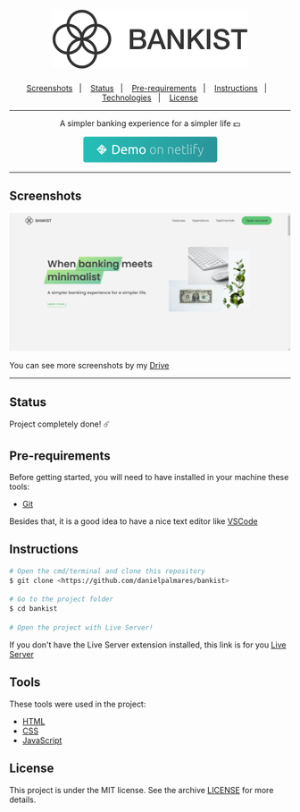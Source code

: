 <h1 align="center">
  <img alt="Bankist" title="Bankist" src="https://github.com/danielpalmares/bankist/blob/main/img/logo.png" />
</h1>

<p align="center">
  <a href="#screenshots">Screenshots</a>&nbsp;&nbsp;&nbsp;|&nbsp;&nbsp;&nbsp;
  <a href="#status">Status</a>&nbsp;&nbsp;&nbsp;|&nbsp;&nbsp;&nbsp;
  <a href="#pre-requirements">Pre-requirements</a>&nbsp;&nbsp;&nbsp;|&nbsp;&nbsp;&nbsp;
  <a href="#instructions">Instructions</a>&nbsp;&nbsp;&nbsp;|&nbsp;&nbsp;&nbsp;
  <a href="#technologies">Technologies</a>&nbsp;&nbsp;&nbsp;|&nbsp;&nbsp;&nbsp;
  <a href="#license">License</a>
</p>

---

<p align="center">
  A simpler banking experience for a simpler life 💵
</p>

<p align="center">
  <a href="https://dann-bankist.netlify.app/">
    <img alt="Demo on Netlify" src="https://github.com/danielpalmares/omnifood/blob/master/.github/demo-on-netlify.png">
  </a>
</p>

---

## Screenshots

![Bankist](https://github.com/danielpalmares/bankist/blob/main/img/bankist.png)

You can see more screenshots by my [Drive](https://drive.google.com/drive/folders/1WOuCozEM2RnbrSz054ebbZ1DtATi-cty?usp=sharing)

---

## Status

Project completely done! ☄️

## Pre-requirements

Before getting started, you will need to have installed in your machine these tools: 

- [Git](https://git-scm.com)

Besides that, it is a good idea to have a nice text editor like [VSCode](https://code.visualstudio.com/)

## Instructions

```bash
# Open the cmd/terminal and clone this repository
$ git clone <https://github.com/danielpalmares/bankist>

# Go to the project folder
$ cd bankist

# Open the project with Live Server!
```

If you don't have the Live Server extension installed, this link is for you [Live Server](https://marketplace.visualstudio.com/items?itemName=ritwickdey.LiveServer)

## Tools

These tools were used in the project:

- [HTML](https://developer.mozilla.org/pt-BR/docs/Web/HTML)
- [CSS](https://developer.mozilla.org/pt-BR/docs/Web/CSS)
- [JavaScript](https://developer.mozilla.org/pt-BR/docs/Web/JavaScript)

## License

This project is under the MIT license. See the archive [LICENSE](https://github.com/danielpalmares/bankist/blob/main/LICENSE) for more details.
